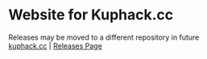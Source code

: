 <h1> Website for Kuphack.cc</h1>
<span>Releases may be moved to a different repository in future</span><br>
<a href="https://kuphack.github.io/kuphack">kuphack.cc</a> | <a href="https://github.com/Kuphack/kuphack/releases">
  Releases Page
</a>
